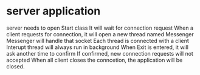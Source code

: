 # server application
server needs to open Start class
It will wait for connection request
When a client requests for connection, it will open a new thread named Messenger
Messenger will handle that socket
Each thread is connected with a client
Interupt thread will always run in background
When Exit is entered, it will ask another time to confirm
If confirmed, new connection requests will not accepted
When all client closes the conncetion, the application will be closed.
